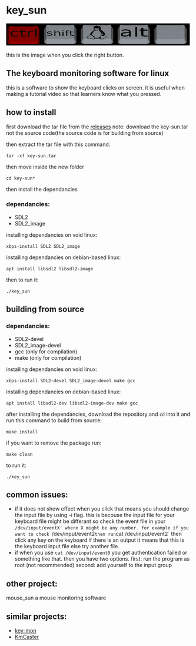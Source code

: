# key_sun

![preview when clicked](./screenshots/example.png "image")

this is the image when you click the right button.

## The keyboard monitoring software for linux
this is a software to show the keyboard clicks on screen. it is useful when making a tutorial video so that learners know what you pressed.

[comment]: # (<img src="./screenshots/mouse.png" height="100" align="left"/>)

## how to install
first download the tar file from the [releases](https://github.com/muezabdalla/key_sun/releases)
note: download the key-sun.tar not the source code(the source code is for building from source)

then extract the tar file with this command:

```
tar -xf key-sun.tar
```

then move inside the new folder

```
cd key-sun*
```

then install the dependancies

### dependancies:

- SDL2
- SDL2_image

installing dependancies on void linux:

```
xbps-install SDL2 SDL2_image
```

installing dependancies on debian-based linux:

```
apt install libsdl2 libsdl2-image
```

then to run it:

```
./key_sun
```

## building from source

### dependancies:

- SDL2-devel
- SDL2_image-devel
- gcc (only for compilation)
- make (only for compilation)

installing dependancies on void linux:

```
xbps-install SDL2-devel SDL2_image-devel make gcc
```

installing dependancies on debian-based linux:

```
apt install libsdl2-dev libsdl2-image-dev make gcc
```

after installing the dependancies, download the repository and `cd` into it and run this command to build from source:

```
make install
```

if you want to remove the package run:

```
make clean
```

to run it:

```
./key_sun
```

## common issues:

- if it does not show effect when you click that means you should change the input file by using -i flag. this is becouse the input file for your keyboard file might be differant so check the event file in your `/dev/input/eventX' where X might be any number.
for example if you want to check `/dev/input/event2` then run `cat /dev/input/event2` then click any key on the keyboard if there is an output it means that this is the keyboard input file else try another file.
- if when you use `cat /dev/input/event0` you get authentication failed or something like that. then you have two options. first: run the program as root (not recommended) second: add yourself to the input group

## other project:
mouse_sun a mouse monitoring software 

## similar projects:
- [key-mon](https://github.com/scottkirkwood/key-mon)
- [KmCaster](https://github.com/johantiden/KmCaster)

